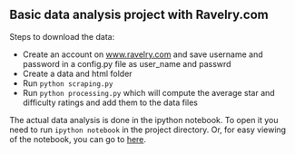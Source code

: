 Basic data analysis project with Ravelry.com
--------------------------------------------

Steps to download the data:

* Create an account on www.ravelry.com and save username and password in 
a config.py file as user_name and passwrd
* Create a data and html folder 
* Run `python scraping.py`
* Run `python processing.py` which will compute the average star and 
difficulty ratings and add them to the data files

The actual data analysis is done in the ipython notebook. To open it you 
need to run `ipython notebook` in the project directory. Or, for easy 
viewing of the notebook, you can go to [here](http://nbviewer.ipython.org/). 
